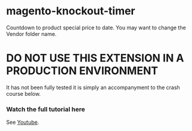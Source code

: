 # magento-knockout-timer
Countdown to product special price to date. You may want to change the Vendor folder name.

# DO NOT USE THIS EXTENSION IN A PRODUCTION ENVIRONMENT
It has not been fully tested it is simply an accompanyment to the crash course below.  


### Watch the full tutorial here
See [Youtube](https://youtube.com/playlist?list=PLlZ9Y2hU2T7BhZrQAzV_vk7UapeBj_hiW).
